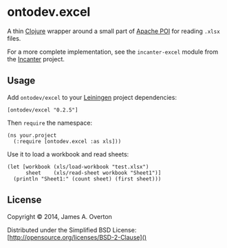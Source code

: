 # ontodev.excel

A thin [Clojure](http://clojure.org) wrapper around a small part of [Apache POI](http://poi.apache.org) for reading `.xlsx` files. 

For a more complete implementation, see the `incanter-excel` module from the [Incanter](https://github.com/liebke/incanter) project.

## Usage

Add `ontodev/excel` to your [Leiningen](http://leiningen.org/) project dependencies:

    [ontodev/excel "0.2.5"]

Then `require` the namespace:

    (ns your.project
      (:require [ontodev.excel :as xls]))

Use it to load a workbook and read sheets:

    (let [workbook (xls/load-workbook "test.xlsx")
          sheet    (xls/read-sheet workbook "Sheet1")]
      (println "Sheet1:" (count sheet) (first sheet)))

## License

Copyright © 2014, James A. Overton

Distributed under the Simplified BSD License: [http://opensource.org/licenses/BSD-2-Clause]()

